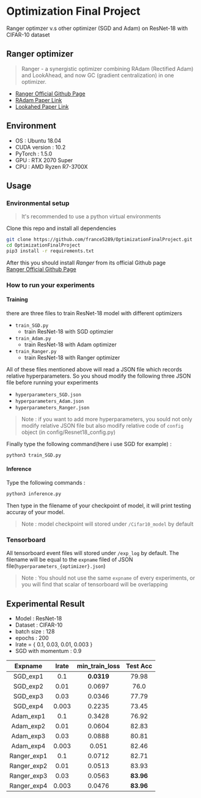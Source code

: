 # Optimization Final Project
Ranger optimzer v.s other optimizer (SGD and Adam) on ResNet-18 with CIFAR-10 dataset

## Ranger optimizer
> Ranger - a synergistic optimizer combining RAdam (Rectified Adam) and LookAhead, and now GC (gradient centralization) in one optimizer. 
- [Ranger Official Github Page](https://github.com/lessw2020/Ranger-Deep-Learning-Optimizer)
- [RAdam Paper Link](https://arxiv.org/pdf/1908.03265.pdf)
- [Lookahed Paper Link](https://arxiv.org/pdf/1907.08610v1.pdf)

## Environment
- OS : Ubuntu 18.04
- CUDA version : 10.2
- PyTorch : 1.5.0
- GPU : RTX 2070 Super
- CPU : AMD Ryzen R7-3700X

## Usage
### Environmental setup
> It's recommended to use a python virtual environments 

Clone this repo and install all dependencies
```bash
git clone https://github.com/france5289/OptimizationFinalProject.git
cd OptimizationFinalProject
pip3 install -r requirements.txt
```
After this you should install *Ranger* from its official Github page  
[Ranger Official Github Page](https://github.com/lessw2020/Ranger-Deep-Learning-Optimizer)  
### How to run your experiments
#### Training
there are three files to train ResNet-18 model with different optimizers  
- `train_SGD.py`
  - train ResNet-18 with SGD optimzier
- `train_Adam.py`
  - train ResNet-18 with Adam optimizer
- `train_Ranger.py`
  - train ResNet-18 with Ranger optimizer  

All of these files mentioned above will read a JSON file which records relative hyperparameters. So you shoud modify the following three JSON file before running your experiments  
- `hyperparameters_SGD.json`
- `hyperparameters_Adam.json`
- `hyperparameters_Ranger.json`   

> Note : if you want to add more hyperparameters, you sould not only modify relative JSON file but also modify relative code of `config` object (in config/Resnet18_config.py)

Finally type the following command(here i use SGD for example) :   
```bash
python3 train_SGD.py
```
#### Inference
Type the following commands : 
```bash
python3 inference.py
```
Then type in the filename of your checkpoint of model, it will print testing accuray of your model. 
> Note : model checkpoint will stored under `/Cifar10_model` by default

### Tensorboard
All tensorboard event files will stored under `/exp_log` by default. The filename will be equal to the `expname` filed of JSON file(`hyperparameters_{optimizer}.json`)  
> Note : You should not use the same `expname` of every experiments, or you will find that scalar of tensorboard will be overlapping
## Experimental Result
- Model : ResNet-18
- Dataset : CIFAR-10
- batch size : 128
- epochs : 200
- lrate = { 0.1, 0.03, 0.01, 0.003 }
- SGD with momentum : 0.9

|   Expname   | lrate | min_train_loss     | Test Acc  |
|:-----------:|:-----:|:------------------:|:---------:|
|  SGD_exp1   |  0.1  |     **0.0319**     |   79.98   |
|  SGD_exp2   | 0.01  |     0.0697         |   76.0    |
|  SGD_exp3   | 0.03  |     0.0346         |   77.79   |
|  SGD_exp4   | 0.003 |     0.2235         |   73.45   |
|  Adam_exp1  |  0.1  |     0.3428         |   76.92   |
|  Adam_exp2  | 0.01  |     0.0604         |   82.83   |
|  Adam_exp3  | 0.03  |     0.0888         |   80.81   |
|  Adam_exp4  | 0.003 |     0.051          |   82.46   |
| Ranger_exp1 |  0.1  |     0.0712         |   82.71   |
| Ranger_exp2 | 0.01  |     0.0513         |   83.93   |
| Ranger_exp3 | 0.03  |     0.0563         | **83.96** |
| Ranger_exp4 | 0.003 |     0.0476         | **83.96** |